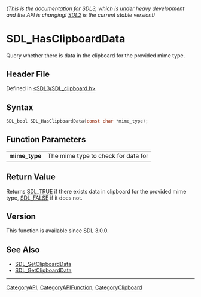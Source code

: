 ###### (This is the documentation for SDL3, which is under heavy development and the API is changing! [SDL2](https://wiki.libsdl.org/SDL2/) is the current stable version!)
# SDL_HasClipboardData

Query whether there is data in the clipboard for the provided mime type.

## Header File

Defined in [<SDL3/SDL_clipboard.h>](https://github.com/libsdl-org/SDL/blob/main/include/SDL3/SDL_clipboard.h)

## Syntax

```c
SDL_bool SDL_HasClipboardData(const char *mime_type);

```

## Function Parameters

|                   |                                     |
| ----------------- | ----------------------------------- |
| **mime_type**     | The mime type to check for data for |

## Return Value

Returns [SDL_TRUE](SDL_TRUE) if there exists data in clipboard for the
provided mime type, [SDL_FALSE](SDL_FALSE) if it does not.

## Version

This function is available since SDL 3.0.0.

## See Also

- [SDL_SetClipboardData](SDL_SetClipboardData)
- [SDL_GetClipboardData](SDL_GetClipboardData)

----
[CategoryAPI](CategoryAPI), [CategoryAPIFunction](CategoryAPIFunction), [CategoryClipboard](CategoryClipboard)


